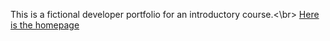This is a fictional developer portfolio for an introductory course.<\br>
[Here is the homepage](index.html)
